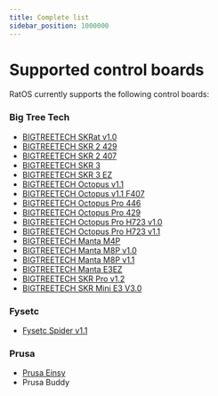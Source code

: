 ```yaml
---
title: Complete list
sidebar_position: 1000000
---
```


# Supported control boards

RatOS currently supports the following control boards:

### Big Tree Tech

-   [BIGTREETECH SKRat v1.0](btt/skrat-10.mdx)
-   [BIGTREETECH SKR 2 429](btt/skr-2-429.md)
-   [BIGTREETECH SKR 2 407](btt/skr-2-429.md)
-   [BIGTREETECH SKR 3](btt/skr-3.mdx)
-   [BIGTREETECH SKR 3 EZ](btt/skr-3-ez.mdx)
-   [BIGTREETECH Octopus v1.1](btt/octopus-11.md)
-   [BIGTREETECH Octopus v1.1 F407](btt/octopus-11-407.md)
-   [BIGTREETECH Octopus Pro 446](btt/octopus-pro-446.md)
-   [BIGTREETECH Octopus Pro 429](btt/octopus-pro-429.md)
-   [BIGTREETECH Octopus Pro H723 v1.0](btt/octopus-pro-h723.md)
-   [BIGTREETECH Octopus Pro H723 v1.1](btt/octopus-pro-h723.md)
-   [BIGTREETECH Manta M4P](btt/manta-m4p.mdx)
-   [BIGTREETECH Manta M8P v1.0](btt/manta-m8p.mdx)
-   [BIGTREETECH Manta M8P v1.1](btt/manta-m8p-11.mdx)
-   [BIGTREETECH Manta E3EZ](btt/manta-e3ez.mdx)
-   [BIGTREETECH SKR Pro v1.2](btt/skr-pro-12.md)
-   [BIGTREETECH SKR Mini E3 V3.0](btt/skr-mini-e3-30.mdx)

### Fysetc

-   [Fysetc Spider v1.1](fysetc/spider-11.md)


### Prusa

-   [Prusa Einsy](prusa/einsy.mdx)
-   Prusa Buddy